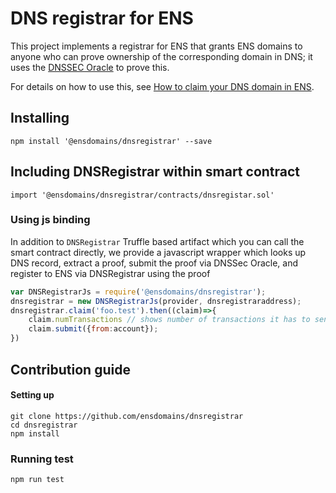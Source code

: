 # DNS registrar for ENS

This project implements a registrar for ENS that grants ENS domains to anyone who can prove ownership of the corresponding domain in DNS; it uses the [DNSSEC Oracle](https://github.com/Arachnid/dnssec-oracle) to prove this.

For details on how to use this, see [How to claim your DNS domain in ENS](https://medium.com/the-ethereum-name-service/how-to-claim-your-dns-domain-on-ens-e600ef2d92ca).


## Installing

```
npm install '@ensdomains/dnsregistrar' --save
```

## Including DNSRegistrar within smart contract

```
import '@ensdomains/dnsregistrar/contracts/dnsregistar.sol'
```

### Using js binding

In addition to `DNSRegistrar` Truffle based artifact which you can call the smart contract directly, we provide a javascript wrapper which looks up DNS record, extract a proof, submit the proof via DNSSec Oracle, and register to ENS via DNSRegistrar using the proof

```js
var DNSRegistrarJs = require('@ensdomains/dnsregistrar');
dnsregistrar = new DNSRegistrarJs(provider, dnsregistraraddress);
dnsregistrar.claim('foo.test').then((claim)=>{
    claim.numTransactions // shows number of transactions it has to send
    claim.submit({from:account});
})
```

## Contribution guide

#### Setting up

```
git clone https://github.com/ensdomains/dnsregistrar
cd dnsregistrar
npm install
```

### Running test

```
npm run test
```

